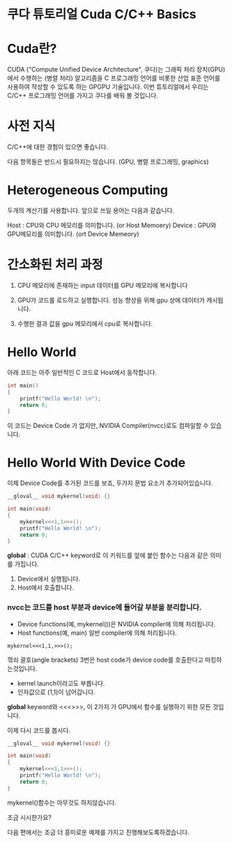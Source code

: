 # 쿠다 튜토리얼 Cuda C/C++ Basics

# Cuda란?
CUDA ("Compute Unified Device Architecture", 쿠다)는 그래픽 처리 장치(GPU)에서 수행하는 (병렬 처리) 알고리즘을 
C 프로그래밍 언어를 비롯한 산업 표준 언어를 사용하여 작성할 수 있도록 하는 GPGPU 기술입니다.
이번 튜토리얼에서 우리는 C/C++ 프로그래밍 언어를 가지고 쿠다를 배워 볼 것입니다.

# 사전 지식
C/C++에 대한 경험이 있으면 좋습니다.

다음 항목들은 반드시 필요하지는 않습니다. (GPU, 병렬 프로그래밍, graphics)

# Heterogeneous Computing

두개의 계산기를 사용합니다. 앞으로 쓰일 용어는 다음과 같습니다.

Host : CPU와 CPU 메모리를 의미합니다. (or Host Memoery)
Device : GPU와 GPU메모리를 의미합니다. (ort Device Memeory)

# 간소화된 처리 과정

1. CPU 메모리에 존재하는 input 데이터를 GPU 메모리에 복사합니다

2. GPU가 코드를 로드하고 실행합니다. 성능 향상을 위해 gpu 상에 데이터가 캐시됩니다.

3. 수행한 결과 값을 gpu 메모리에서 cpu로 복사합니다.

# Hello World

아래 코드는 아주 일반적인 C 코드로 Host에서 동작합니다.

```c
int main()
{
    printf("Hello World! \n");
    return 0;
}
```

 이 코드는 Device Code 가 없지만, NVIDIA Compiler(nvcc)로도 컴파일할 수 있습니다.

 # Hello World With Device Code

 이제 Device Code를 추가된 코드를 보죠, 두가지 문법 요소가 추가되어있습니다.

 ```c
 __gloval__ void mykernel(void) {}

 int main(void)
 {
     mykernel<<<1,1>>>();
     printf("Hello World! \n");
     return 0;
 }
 ```

 __global__ : CUDA C/C++ keyword로 이 키워드를 앞에 붙인 함수는 다음과 같은 의미를 가집니다.
  1. Device에서 실행됩니다.
  2. Host에서 호출합니다.

### nvcc는 코드를 host 부분과 device에 들어갈 부분을 분리합니다.
 - Device functions(예, mykernel())은 NVIDIA compiler에 의해 처리됩니다.
  - Host functions(예, main) 일반 compiler에 의해 처리됩니다.

```
mykernel<<<1,1,>>>();
```
꺾쇠 괄호(angle brackets) 3번은 host code가 device code를 호출한다고 마킹하는것입니다.
- kernel launch이라고도 부릅니다.
- 인자값으로 (1,1)이 넘어갑니다.

__global__ keyword와 <<<>>>, 이 2가지 가 GPU에서 함수를 실행하기 위한 모든 것입니다.

이제 다시 코드를 봅시다.

 ```c
 __gloval__ void mykernel(void) {}

 int main(void)
 {
     mykernel<<<1,1>>>();
     printf("Hello World! \n");
     return 0;
 }
 ```

mykernel()함수는 아무것도 하지않습니다.

조금 시시한가요?

다음 편에서는 조금 더 흥미로운 예제를 가지고 진행해보도록하겠습니다.